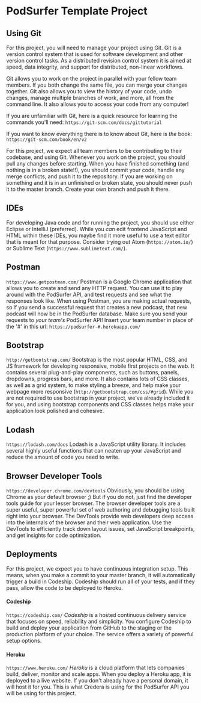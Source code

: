 # PodSurfer Template Project

## Using Git
For this project, you will need to manage your project using Git. Git is a version control system that is used for software development and other version control tasks. As a distributed revision control system it is aimed at speed, data integrity, and support for distributed, non-linear workflows.

Git allows you to work on the project in parallel with your fellow team members. If you both change the same file, you can merge your changes together. Git also allows you to view the history of your code, undo changes, manage multiple branches of work, and more, all from the command line. It also allows you to access your code from any computer!

If you are unfamiliar with Git, here is a quick resource for learning the commands you'll need:
`https://git-scm.com/docs/gittutorial`

If you want to know everything there is to know about Git, here is *the* book:
`https://git-scm.com/book/en/v2`

For this project, we expect all team members to be contributing to their codebase, and using Git. Whenever you work on the project, you should pull any changes before starting. When you have finished something (and nothing is in a broken state!!), you should commit your code, handle any merge conflicts, and push it to the repository. If you are working on something and it is in an unfinished or broken state, you should never push it to the master branch. Create your own branch and push it there.

## IDEs
For developing Java code and for running the project, you should use either Eclipse or IntelliJ (preferred). While you *can* edit frontend JavaScript and HTML within these IDEs, you maybe find it more useful to use a text editor that is meant for that purpose. Consider trying out Atom (`https://atom.io/`) or Sublime Text (`https://www.sublimetext.com/`).

## Postman
`https://www.getpostman.com/`
Postman is a Google Chrome application that allows you to create and send any HTTP request. You can use it to play around with the PodSurfer API, and test requests and see what the responses look like. When using Postman, you are making actual requests, so if you send a successful request that creates a new podcast, that new podcast will now be in the PodSurfer database. Make sure you send your requests to *your team's* PodSurfer API! Insert your team number in place of the '#' in this url: `https://podsurfer-#.herokuapp.com/`

## Bootstrap
`http://getbootstrap.com/`
Bootstrap is the most popular HTML, CSS, and JS framework for developing responsive, mobile first projects on the web. It contains several plug-and-play components, such as buttons, panels, dropdowns, progress bars, and more. It also contains lots of CSS classes, as well as a grid system, to make styling a breeze, and help make your webpage more responsive (`http://getbootstrap.com/css/#grid`). While you are not required to use bootstrap in your project, we've already included it for you, and using bootstrap components and CSS classes helps make your application look polished and cohesive.

## Lodash
`https://lodash.com/docs`
Lodash is a JavaScript utility library. It includes several highly useful functions that can neaten up your JavaScript and reduce the amount of code you need to write.

## Browser Developer Tools
`https://developer.chrome.com/devtools`
Obviously, you should be using Chrome as your default browser ;) But if you do not, just find the developer tools guide for your lesser browser. The browser developer tools are a super useful, super powerful set of web authoring and debugging tools built right into your browser. The DevTools provide web developers deep access into the internals of the browser and their web application. Use the DevTools to efficiently track down layout issues, set JavaScript breakpoints, and get insights for code optimization.

## Deployments
For this project, we expect you to have continuous integration setup. This means, when you make a commit to your master branch, it will automatically trigger a build in Codeship. Codeship should run all of your tests, and if they pass, allow the code to be deployed to Heroku.

#### Codeship
`https://codeship.com/`
*Codeship* is a hosted continuous delivery service that focuses on speed, reliability and simplicity. You configure Codeship to build and deploy your application from GitHub to the staging or the production platform of your choice. The service offers a variety of powerful setup options.

#### Heroku
`https://www.heroku.com/`
*Heroku* is a cloud platform that lets companies build, deliver, monitor and scale apps. When you deploy a Heroku app, it is deployed to a live website. If you don't already have a personal domain, it will host it for you. This is what Credera is using for the PodSurfer API you will be using for this project.
